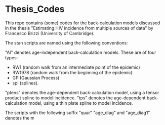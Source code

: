 # Thesis_Codes
This repo contains (some) codes for the back-calculation models discussed in the thesis "Estimating HIV incidence from multiple sources of data" by Francesco Brizzi (University of Cambridge).

The stan scripts are named using the following conventions:

"AI" denotes age-independent back-calculation models. These are of four types: 
- RW1 (random walk from an intermediate point of the epidemic)
- RW1978 (random walk from the beginning of the epidemic)
- GP (Gaussian Process)
- spl (splines).

"ptens" denotes the age-dependent back-calculation model, using a tensor product spline to model incidence.
"tps" denotes the age-dependent back-calculation model, using a thin plate spline to model incidence.

The scripts with the following suffix
"quar"
"age_diag" and "age_diag1" denotes the m
